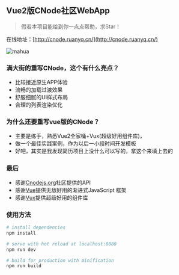 ## Vue2版CNode社区WebApp

> 假若本项目能给到你一点点帮助，求Star！

在线地址：[http://cnode.ruanyq.cn/](http://cnode.ruanyq.cn/)

![mahua](http://cnode.ruanyq.cn/static/images/qrcode.png)

### 满大街的重写CNode，这个有什么亮点？

- 比较接近原生APP体验
- 流畅的加载过渡效果
- 舒服细腻的UI样式布局
- 合理的列表渲染优化

### 为什么还要重写vue版的CNode？

- 主要是练手，熟悉Vue2全家桶+Vux(超级好用组件库)，
- 做一个最佳实践案例，作为以后一小段时间开发模板
- 好吧，其实是我发现简历项目上没什么可以写的，拿这个来填上去的

### 最后
- 感谢[Cnodejs.org](https://cnodejs.org/)社区提供的API
- 感谢[Vue](https://github.com/vuejs/vue)提供无敌好用的渐进式JavaScript 框架
- 感谢[Vux](https://github.com/airyland/vux)提供超级好用的组件库

### 使用方法
``` bash
# install dependencies
npm install

# serve with hot reload at localhost:8080
npm run dev

# build for production with minification
npm run build
```
